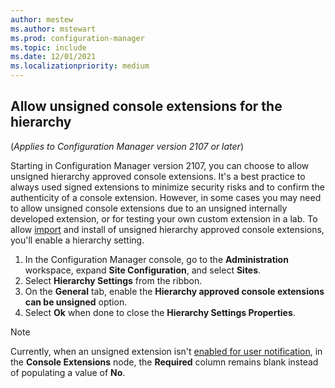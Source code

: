 ```yaml
---
author: mestew
ms.author: mstewart
ms.prod: configuration-manager
ms.topic: include
ms.date: 12/01/2021
ms.localizationpriority: medium
---
```

<!--This file is shared. Currently it's in use by the admin-console-extensions.md file and the import-admin-console-extensions.md file. Some headings may be context driven by the article-->
## <a name="bkmk_allow-unsigned"></a> Allow unsigned console extensions for the hierarchy
<!--9761129-->
(*Applies to Configuration Manager version 2107 or later*)

Starting in Configuration Manager version 2107, you can choose to allow unsigned hierarchy approved console extensions. It's a best practice to always used signed extensions to minimize security risks and to confirm the authenticity of a console extension. However, in some cases you may need to allow unsigned console extensions due to an unsigned internally developed extension, or for testing your own custom extension in a lab. To allow [import](../import-admin-console-extensions.md#how-to-import-console-extensions) and install of unsigned hierarchy approved console extensions, you'll enable a hierarchy setting.

1. In the Configuration Manager console, go to the **Administration** workspace, expand **Site Configuration**, and select **Sites**.
1. Select **Hierarchy Settings** from the ribbon.
1. On the **General** tab, enable the **Hierarchy approved console extensions can be unsigned** option.
1. Select **Ok** when done to close the **Hierarchy Settings Properties**.

> [!NOTE]
> Currently, when an unsigned extension isn't [enabled for user notification](#bkmk_enable-notifications), in the **Console Extensions** node, the **Required** column remains blank instead of populating a value of **No**. <!--10349053, 10401804  -->
